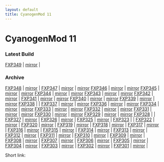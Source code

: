 ```yaml
---
layout: default
title: CyanogenMod 11
---
```

# CyanogenMod 11

### Latest Build

[FXP349](http://adf.ly/v2s90) | [mirror](http://adf.ly/v2sGo) | 

### Archive

[FXP348](http://adf.ly/up3AX) | [mirror](http://adf.ly/up3D0) | 
[FXP347](http://adf.ly/uX5qr) | [mirror](http://adf.ly/uX5nd) | [mirror](http://adf.ly/uX67Y)
[FXP346](http://adf.ly/uDnfd) | [mirror](http://adf.ly/uDncj) | [mirror](http://adf.ly/uX5lV)
[FXP345](http://adf.ly/tvNtR) | [mirror](http://adf.ly/tvNvq) | [mirror](http://adf.ly/uX5jb)
[FXP344](http://adf.ly/tg4fB) | [mirror](http://adf.ly/tg4gy) | [mirror](http://adf.ly/uX5hP)
[FXP343](http://adf.ly/tQNc4) | [mirror](http://adf.ly/tQNTh) | [mirror](http://adf.ly/tg4e1)
[FXP342](http://adf.ly/t4sih) | [mirror](http://adf.ly/t6Nul) | 
[FXP341](http://adf.ly/sprVW) | [mirror](http://adf.ly/sprPk) | [mirror](http://adf.ly/t4seP)
[FXP340](http://adf.ly/sdFVV) | [mirror](http://adf.ly/sdFkC) | [mirror](https://www.androidfilehost.com/?w=files&amp;flid=19696)
[FXP339](http://adf.ly/sSrJW) | [mirror](http://adf.ly/sSrVJ) | [mirror](https://androidfilehost.com/?w=files&amp;flid=19583)
[FXP338](http://uploaded.net/f/2x20np) |                      | 
[FXP337](http://adf.ly/s52pW) | [mirror](http://adf.ly/s5pxT) | [mirror](http://adf.ly/rUyKf)
[FXP336](http://adf.ly/rwZyW) | [mirror](http://adf.ly/rwa08) | [mirror](http://adf.ly/rUyKf)
[FXP334](http://adf.ly/rScUU) | [mirror](http://adf.ly/rScWw) | [mirror](http://adf.ly/rUyKf)
[FXP333](http://adf.ly/rFiyU) | [mirror](http://adf.ly/rFixY) | [mirror](http://adf.ly/rGpKX)
[FXP332](http://adf.ly/r1t5k) | [mirror](http://adf.ly/r1t32) | [mirror](http://adf.ly/r4b88)
[FXP331](http://adf.ly/qrEAc) | [mirror](http://adf.ly/qrEDr) | [mirror](https://www.androidfilehost.com/?w=files&amp;flid=17726)
[FXP330](http://adf.ly/qe0v3) | [mirror](http://adf.ly/qe0ql) | [mirror](https://www.androidfilehost.com/?w=files&amp;flid=17725)
[FXP329](http://ul.to/f/tf2dcz) | [mirror](http://depositfiles.com/folders/8Y39HSNEB) | [mirror](https://www.androidfilehost.com/?w=files&amp;flid=17724)
[FXP328](http://ul.to/f/r2buzn) |                                                     |
[FXP327](http://ul.to/f/4jzhqr) | [mirror](http://depositfiles.com/folders/ZY8ES05VN) |
[FXP326](http://ul.to/f/48gsng) | [mirror](http://depositfiles.com/folders/2XXABPBUK) |
[FXP325](http://ul.to/f/aotgk7) | [mirror](http://depositfiles.com/folders/7KL42HK06) |
[FXP323](http://ul.to/f/ltpvla) |                                                     |
[FXP322](http://ul.to/f/4m4vem) | [mirror](http://depositfiles.com/folders/0726NIDFR) |
[FXP320](http://ul.to/f/bbmzhm) | [mirror](http://depositfiles.com/folders/6WH2B3G58) |
[FXP319](http://ul.to/f/fwjej1) | [mirror](http://depositfiles.com/folders/7WZJ1ZECG) |
[FXP318](http://ul.to/f/y6d7ak) | [mirror](http://depositfiles.com/folders/2C0U9TPY3) |
[FXP317](http://ul.to/f/pjvt5t) | [mirror](http://depositfiles.com/folders/PZS1YPN61) |
[FXP316](http://ul.to/f/pvxyvd) | [mirror](http://depositfiles.com/folders/54SUMVMEF) |
[FXP315](http://ul.to/f/82vbau) | [mirror](http://depositfiles.com/folders/Z28RJKWC1) |
[FXP314](http://ul.to/f/6cbdsz) | [mirror](http://depositfiles.com/folders/QC89O7F0D) |
[FXP313](http://ul.to/f/ar9rar) | [mirror](http://depositfiles.com/folders/TO3MYVVKY) |
[FXP312](http://ul.to/f/hbbzsj) | [mirror](http://depositfiles.com/folders/PXJC6LXRU) |
[FXP311](http://ul.to/f/f8qhbc) | [mirror](http://depositfiles.com/folders/URUVP1IDG) |
[FXP310](http://ul.to/f/zkrmwm) | [mirror](http://depositfiles.com/folders/VGNHFGA26) |
[FXP309](http://ul.to/f/so5yxz) | [mirror](http://depositfiles.com/folders/QBFZMB455) |
[FXP308](http://ul.to/f/c3pp6x) | [mirror](http://depositfiles.com/folders/FU9EDG7UV) |
[FXP307](http://ul.to/f/gtszqw) | [mirror](http://depositfiles.com/folders/G7KQOAEFB) |
[FXP306](http://ul.to/f/guf5mx) | [mirror](http://depositfiles.com/folders/GXVOC629L) |
[FXP305](http://ul.to/f/j44dd7) | [mirror](http://depositfiles.com/folders/OBJXRMCC6) |
[FXP304](http://ul.to/f/tmv7ip) | [mirror](http://depositfiles.com/folders/NRMI7RGQS) |
[FXP303](http://ul.to/f/qzsqcb) | [mirror](http://depositfiles.com/folders/P4HH26SDQ) |
[FXP302](http://uploaded.net/f/4scey8) | [mirror](http://dfiles.eu/folders/4CKL3ILV2) |
[FXP301](http://ul.to/f/a6xd2n) | [mirror](http://depositfiles.com/folders/VDH1OFGWC) |

<p>Short link: <a title="" href="http://af6.eu/FXPCM11)af6.eu/FXPCM11</a><br />